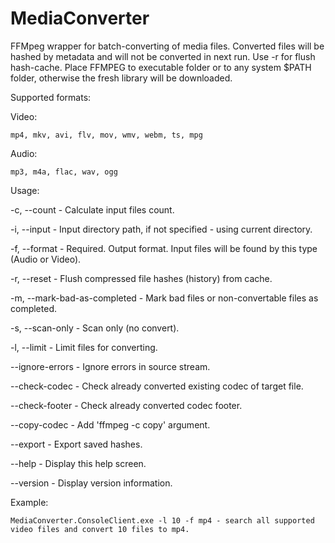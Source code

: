 # MediaConverter

FFMpeg wrapper for batch-converting of media files.
Converted files will be hashed by metadata and will not be converted in next run. Use -r for flush hash-cache.
Place FFMPEG to executable folder or to any system $PATH folder, otherwise the fresh library will be downloaded.

Supported formats:

  Video:
  
    mp4, mkv, avi, flv, mov, wmv, webm, ts, mpg
    
  Audio:
  
    mp3, m4a, flac, wav, ogg

Usage:

  -c, --count                    - Calculate input files count.

  -i, --input                    - Input directory path, if not specified - using current directory.

  -f, --format                   - Required. Output format. Input files will be found by this type (Audio or Video).

  -r, --reset                    - Flush compressed file hashes (history) from cache.

  -m, --mark-bad-as-completed    - Mark bad files or non-convertable files as completed.

  -s, --scan-only                - Scan only (no convert).

  -l, --limit                    - Limit files for converting.

  --ignore-errors                - Ignore errors in source stream.

  --check-codec                  - Check already converted existing codec of target file.

  --check-footer                 - Check already converted codec footer.

  --copy-codec                   - Add 'ffmpeg -c copy' argument.

  --export                       - Export saved hashes.

  --help                         - Display this help screen.

  --version                      - Display version information.
  
Example:
  
    MediaConverter.ConsoleClient.exe -l 10 -f mp4 - search all supported video files and convert 10 files to mp4.
